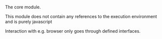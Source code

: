 The core module.

This module does not contain any references to the execution environment and is purely javascript

Interaction with e.g. browser only goes through defined interfaces.


